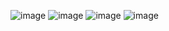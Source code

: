 ![image](https://github.com/ncc02/The-Band/assets/53702773/83c097d3-aff8-4701-a8cd-1ff7e19b508d)
![image](https://github.com/ncc02/The-Band/assets/53702773/b936788f-2670-4284-a916-5c2337acf6ce)
![image](https://github.com/ncc02/The-Band/assets/53702773/1f597494-091d-40e0-92e1-e62f5e3ee393)
![image](https://github.com/ncc02/The-Band/assets/53702773/cc5bd351-9ef8-4b91-818b-6284ddfac64c)

